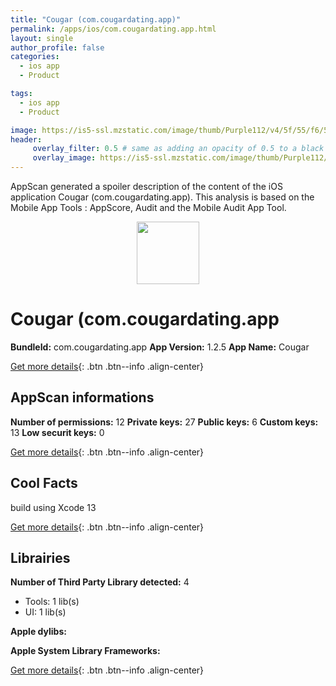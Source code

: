 ```yaml
---
title: "Cougar (com.cougardating.app)"
permalink: /apps/ios/com.cougardating.app.html
layout: single
author_profile: false
categories: 
  - ios app 
  - Product 

tags: 
  - ios app 
  - Product 

image: https://is5-ssl.mzstatic.com/image/thumb/Purple112/v4/5f/55/f6/5f55f688-ec5c-16de-bf7c-254a09590087/AppIcon-1x_U007emarketing-0-5-85-220.png/512x512bb.jpg
header: 
     overlay_filter: 0.5 # same as adding an opacity of 0.5 to a black background
     overlay_image: https://is5-ssl.mzstatic.com/image/thumb/Purple112/v4/5f/55/f6/5f55f688-ec5c-16de-bf7c-254a09590087/AppIcon-1x_U007emarketing-0-5-85-220.png/512x512bb.jpg
---
```

AppScan generated a spoiler description of the content of the iOS application Cougar (com.cougardating.app). This analysis is based on the Mobile App Tools : AppScore, Audit and the Mobile Audit App Tool.

  
  
<div style="text-align: center;"><img src="https://is5-ssl.mzstatic.com/image/thumb/Purple112/v4/5f/55/f6/5f55f688-ec5c-16de-bf7c-254a09590087/AppIcon-1x_U007emarketing-0-5-85-220.png/512x512bb.jpg" width="100" height="100"></div>  
  
# Cougar (com.cougardating.app

**BundleId:** com.cougardating.app
**App Version:** 1.2.5
**App Name:** Cougar


[Get more details](/pricing.html){: .btn .btn--info .align-center}  
  
## AppScan informations 

**Number of permissions:** 12
**Private keys:** 27
**Public keys:** 6
**Custom keys:** 13
**Low securit keys:** 0
  
[Get more details](/pricing.html){: .btn .btn--info .align-center}

## Cool Facts

build using Xcode 13
  
[Get more details](/pricing.html){: .btn .btn--info .align-center}

## Librairies 
**Number of Third Party Library detected:** 4
- Tools: 1 lib(s)
- UI: 1 lib(s)

**Apple dylibs:**


**Apple System Library Frameworks:**


  
[Get more details](/pricing.html){: .btn .btn--info .align-center}

